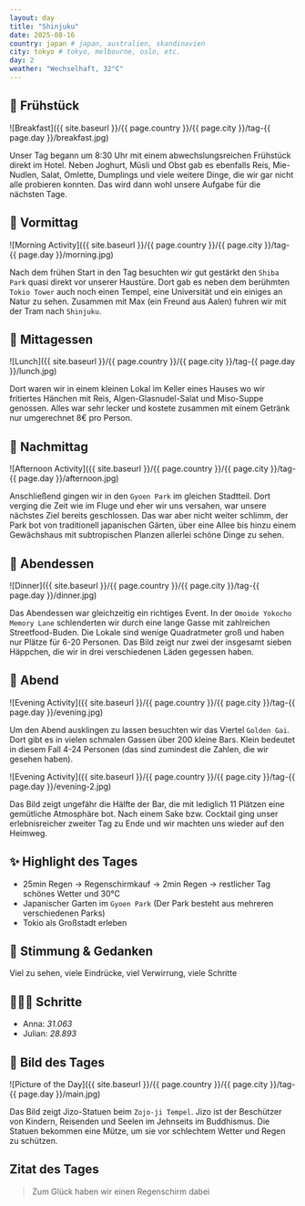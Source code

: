 ```yaml
---
layout: day
title: "Shinjuku"
date: 2025-08-16
country: japan # japan, australien, skandinavien
city: tokyo # tokyo, melbourne, oslo, etc.
day: 2
weather: "Wechselhaft, 32°C"
---
```


## 🥐 Frühstück

![Breakfast]({{ site.baseurl }}/{{ page.country }}/{{ page.city }}/tag-{{ page.day }}/breakfast.jpg)

Unser Tag begann um 8:30 Uhr mit einem abwechslungsreichen Frühstück direkt im Hotel.
Neben Joghurt, Müsli und Obst gab es ebenfalls Reis, Mie-Nudlen, Salat, Omlette, Dumplings und viele weitere Dinge, die wir gar nicht alle probieren konnten.
Das wird dann wohl unsere Aufgabe für die nächsten Tage.

## 🌅 Vormittag

![Morning Activity]({{ site.baseurl }}/{{ page.country }}/{{ page.city }}/tag-{{ page.day }}/morning.jpg)

Nach dem frühen Start in den Tag besuchten wir gut gestärkt den `Shiba Park` quasi direkt vor unserer Haustüre.
Dort gab es neben dem berühmten `Tokio Tower` auch noch einen Tempel, eine Universität und ein einiges an Natur zu sehen.
Zusammen mit Max (ein Freund aus Aalen) fuhren wir mit der Tram nach `Shinjuku`.

## 🍣 Mittagessen

![Lunch]({{ site.baseurl }}/{{ page.country }}/{{ page.city }}/tag-{{ page.day }}/lunch.jpg)

Dort waren wir in einem kleinen Lokal im Keller eines Hauses wo wir fritiertes Hänchen mit Reis, Algen-Glasnudel-Salat und Miso-Suppe genossen.
Alles war sehr lecker und kostete zusammen mit einem Getränk nur umgerechnet 8€ pro Person. 

## 🌆 Nachmittag

![Afternoon Activity]({{ site.baseurl }}/{{ page.country }}/{{ page.city }}/tag-{{ page.day }}/afternoon.jpg)

Anschließend gingen wir in den `Gyoen Park` im gleichen Stadtteil.
Dort verging die Zeit wie im Fluge und eher wir uns versahen, war unsere nächstes Ziel bereits geschlossen.
Das war aber nicht weiter schlimm, der Park bot von traditionell japanischen Gärten, über eine Allee bis hinzu einem Gewächshaus mit subtropischen Planzen allerlei schöne Dinge zu sehen.

## 🍜 Abendessen

![Dinner]({{ site.baseurl }}/{{ page.country }}/{{ page.city }}/tag-{{ page.day }}/dinner.jpg)

Das Abendessen war gleichzeitig ein richtiges Event.
In der `Omoide Yokocho Memory Lane` schlenderten wir durch eine lange Gasse mit zahlreichen Streetfood-Buden.
Die Lokale sind wenige Quadratmeter groß und haben nur Plätze für 6-20 Personen.
Das Bild zeigt nur zwei der insgesamt sieben Häppchen, die wir in drei verschiedenen Läden gegessen haben.

## 🌙 Abend

![Evening Activity]({{ site.baseurl }}/{{ page.country }}/{{ page.city }}/tag-{{ page.day }}/evening.jpg)

Um den Abend ausklingen zu lassen besuchten wir das Viertel `Golden Gai`.
Dort gibt es in vielen schmalen Gassen über 200 kleine Bars.
Klein bedeutet in diesem Fall 4-24 Personen (das sind zumindest die Zahlen, die wir gesehen haben). 

![Evening Activity]({{ site.baseurl }}/{{ page.country }}/{{ page.city }}/tag-{{ page.day }}/evening-2.jpg)

Das Bild zeigt ungefähr die Hälfte der Bar, die mit lediglich 11 Plätzen eine gemütliche Atmosphäre bot.
Nach einem Sake bzw. Cocktail ging unser erlebnisreicher zweiter Tag zu Ende und wir machten uns wieder auf den Heimweg. 

## ✨ Highlight des Tages

- 25min Regen -> Regenschirmkauf -> 2min Regen -> restlicher Tag schönes Wetter und 30°C
- Japanischer Garten im `Gyoen Park` (Der Park besteht aus mehreren verschiedenen Parks)
- Tokio als Großstadt erleben

## 💭 Stimmung & Gedanken

Viel zu sehen, viele Eindrücke, viel Verwirrung, viele Schritte

## 🏃🏽‍♀️ Schritte

- Anna: _31.063_
- Julian: _28.893_

## 📸 Bild des Tages

![Picture of the Day]({{ site.baseurl }}/{{ page.country }}/{{ page.city }}/tag-{{ page.day }}/main.jpg)

Das Bild zeigt Jizo-Statuen beim `Zojo-ji Tempel`.
Jizo ist der Beschützer von Kindern, Reisenden und Seelen im Jehnseits im Buddhismus.
Die Statuen bekommen eine Mütze, um sie vor schlechtem Wetter und Regen zu schützen.


## Zitat des Tages

> Zum Glück haben wir einen Regenschirm dabei
